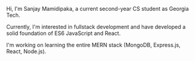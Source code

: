 Hi, I'm Sanjay Mamidipaka, a current second-year CS student as Georgia Tech.

Currently, I'm interested in fullstack development and have developed a solid foundation of ES6 JavaScript and React.

I'm working on learning the entire MERN stack (MongoDB, Express.js, React, Node.js).
